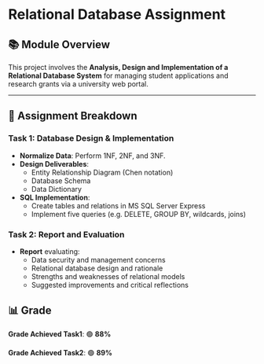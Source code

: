 # Relational Database Assignment

## 📚 Module Overview
This project involves the **Analysis, Design and Implementation of a Relational Database System** for managing student applications and research grants via a university web portal.

---

## 📌 Assignment Breakdown

### Task 1: Database Design & Implementation
- **Normalize Data**: Perform 1NF, 2NF, and 3NF.
- **Design Deliverables**:
  - Entity Relationship Diagram (Chen notation)
  - Database Schema
  - Data Dictionary
- **SQL Implementation**:
  - Create tables and relations in MS SQL Server Express
  - Implement five queries (e.g. DELETE, GROUP BY, wildcards, joins)

### Task 2: Report and Evaluation
- **Report** evaluating:
  - Data security and management concerns
  - Relational database design and rationale
  - Strengths and weaknesses of relational models
  - Suggested improvements and critical reflections

## 📊 Grade
**Grade Achieved Task1**: 🟢 **88%**

**Grade Achieved Task2**: 🟢 **89%** 
